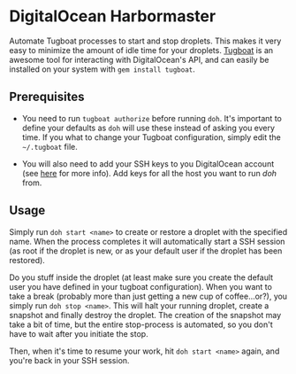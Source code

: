 # DigitalOcean Harbormaster

Automate Tugboat processes to start and stop droplets. This makes it very easy to minimize the amount of idle time for your droplets. [Tugboat](https://github.com/pearkes/tugboat) is an awesome tool for interacting with DigitalOcean's API, and can easily be installed on your system with `gem install tugboat`.

## Prerequisites
* You need to run `tugboat authorize` before running `doh`. It's important to define your defaults as `doh` will use these instead of asking you every time. If you what to change your Tugboat configuration, simply edit the `~/.tugboat` file.

* You will also need to add your SSH keys to you DigitalOcean account (see [here](https://www.digitalocean.com/community/tutorials/how-to-use-ssh-keys-with-digitalocean-droplets) for more info). Add keys for all the host you want to run *doh* from.

## Usage
Simply run `doh start <name>` to create or restore a droplet with the specified name. When the process completes it will automatically start a SSH session (as root if the droplet is new, or as your default user if the droplet has been restored).

Do you stuff inside the droplet (at least make sure you create the default user you have defined in your tugboat configuration). 
When you want to take a break (probably more than just getting a new cup of coffee...or?), you simply run `doh stop <name>`. This will halt your running droplet, create a snapshot and finally destroy the droplet. The creation of the snapshot may take a bit of time, but the entire stop-process is automated, so you don't have to wait after you initiate the stop.

Then, when it's time to resume your work, hit `doh start <name>` again, and you're back in your SSH session.
